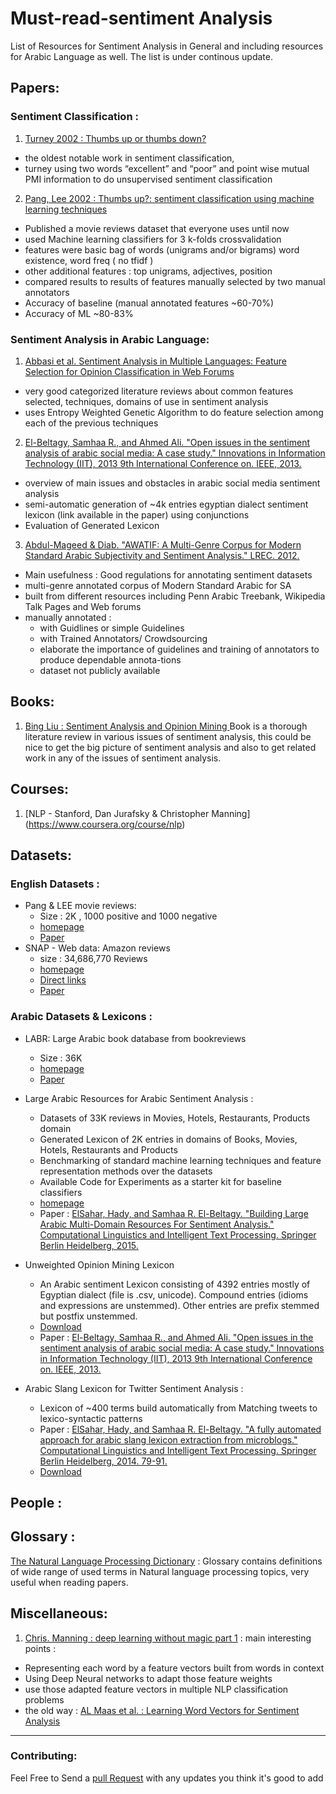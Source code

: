 # Must-read-sentiment Analysis
List of Resources for Sentiment Analysis in General and including resources for Arabic Language as well.
The list is under continous update.

## Papers:
### Sentiment Classification : 
1.  [Turney 2002 : Thumbs up or thumbs down?](http://dl.acm.org/citation.cfm?id=1073153)
  - the oldest notable work in sentiment classification,
  - turney using two words “excellent” and “poor” and point wise mutual PMI information to do unsupervised sentiment classification 
2. [Pang, Lee 2002 : Thumbs up?: sentiment classification using machine learning techniques](http://dl.acm.org/citation.cfm?id=1118704)
  - Published a movie reviews dataset that everyone uses until now 
  - used Machine learning classifiers for  3 k-folds crossvalidation
  - features were basic bag of words (unigrams and/or bigrams) word existence, word freq ( no tfidf )
  - other additional features : top unigrams, adjectives, position
  - compared results to results of features manually selected by two manual annotators 
  - Accuracy of baseline (manual annotated features ~60-70%) 
  - Accuracy of ML ~80-83%

### Sentiment Analysis in Arabic Language:
1. [Abbasi et al. Sentiment Analysis in Multiple Languages: Feature Selection for Opinion Classification in Web Forums](http://128.196.40.18/intranet/papers/AhmedAbbasi_SentimentTOIS.pdf) 
  - very good categorized literature reviews about common features selected, techniques, domains of use in sentiment analysis
  - uses Entropy Weighted Genetic Algorithm to do feature selection among each of the previous techniques
2. [El-Beltagy, Samhaa R., and Ahmed Ali. "Open issues in the sentiment analysis of arabic social media: A case study." Innovations in Information Technology (IIT), 2013 9th International Conference on. IEEE, 2013.](http://tmrg.nileu.edu.eg/resources/publications/Samhaa_OpenIssuesintheSentiment_IIT2013.pdf)
  - overview of main issues and obstacles in arabic social media sentiment analysis 
  - semi-automatic generation of ~4k entries egyptian dialect sentiment lexicon (link available in the paper) using  conjunctions 
  - Evaluation of Generated Lexicon
3. [Abdul-Mageed & Diab. "AWATIF: A Multi-Genre Corpus for Modern Standard Arabic Subjectivity and Sentiment Analysis." LREC. 2012.](http://citeseerx.ist.psu.edu/viewdoc/download?doi=10.1.1.383.4662&rep=rep1&type=pdf)
  - Main usefulness : Good regulations for annotating sentiment datasets 
  - multi-genre annotated corpus of Modern Standard Arabic for SA
  - built from different resources including Penn Arabic Treebank, Wikipedia Talk Pages and Web forums
  - manually annotated :
    - with Guidlines or simple Guidelines
    - with Trained Annotators/ Crowdsourcing 
    - elaborate the importance of guidelines and training of annotators to produce dependable annota-tions
    - dataset not publicly available

## Books:

1.  [Bing Liu : Sentiment Analysis and Opinion Mining ](http://www.cs.uic.edu/~liub/FBS/SentimentAnalysis-and-OpinionMining.pdf) 
Book is a thorough literature review in various issues of sentiment analysis, this could be nice to get the big picture of sentiment analysis and also to  get related work in any of the issues of sentiment analysis.


## Courses:

1. [NLP - Stanford,  Dan Jurafsky & Christopher Manning] (https://www.coursera.org/course/nlp)


## Datasets:
### English Datasets : 
- Pang & LEE movie reviews:
  - Size : 2K , 1000 positive and 1000 negative
  - [homepage](http://www.cs.cornell.edu/people/pabo/movie-review-data/)
  - [Paper](http://www.cs.cornell.edu/home/llee/papers/sentiment.pdf)
- SNAP - Web data: Amazon reviews
  -  size : 34,686,770 Reviews 
  -  [homepage](http://snap.stanford.edu/data/web-Amazon.html)
  -  [Direct links](http://snap.stanford.edu/data/amazon/)
  -  [Paper](http://i.stanford.edu/~julian/pdfs/recsys13.pdf)

### Arabic Datasets & Lexicons :
- LABR: Large Arabic book database from bookreviews
  - Size : 36K
  - [homepage](http://www.mohamedaly.info/datasets/labr)
  - [Paper](http://www.aclweb.org/anthology/P13-2088)

- Large Arabic Resources for Arabic Sentiment Analysis :
  - Datasets of 33K reviews in Movies, Hotels, Restaurants, Products domain 
  - Generated Lexicon of 2K entries in domains of Books, Movies, Hotels, Restaurants and Products
  - Benchmarking of standard machine learning techniques and feature representation methods over the datasets
  - Available Code for Experiments as a starter kit for baseline classifiers
  - [homepage](https://github.com/hadyelsahar/large-arabic-sentiment-analysis-resouces)
  - Paper : [ElSahar, Hady, and Samhaa R. El-Beltagy. "Building Large Arabic Multi-Domain Resources For Sentiment Analysis." Computational Linguistics and Intelligent Text Processing. Springer Berlin Heidelberg, 2015.](https://www.dropbox.com/s/993lf5jj0oooq4b/Paper%201%20-%20Building%20Large%20Arabic%20Resources%20for%20Sentiment%20Analysis.pdf?dl=0)
  
- Unweighted Opinion Mining Lexicon
  - An Arabic sentiment Lexicon consisting of 4392 entries mostly of Egyptian dialect (file is .csv, unicode). Compound entries (idioms and expressions are unstemmed). Other entries are prefix stemmed but postfix unstemmed.
  - [Download](http://tmrg.nileu.edu.eg/resources/datasets/unWeightedOMLexicon.csv)
  - Paper : [El-Beltagy, Samhaa R., and Ahmed Ali. "Open issues in the sentiment analysis of arabic social media: A case study." Innovations in Information Technology (IIT), 2013 9th International Conference on. IEEE, 2013.](http://tmrg.nileu.edu.eg/resources/publications/Samhaa_OpenIssuesintheSentiment_IIT2013.pdf)
- Arabic Slang Lexicon for Twitter Sentiment Analysis :
  - Lexicon of ~400 terms build automatically from Matching tweets to lexico-syntactic patterns
  - Paper : [ElSahar, Hady, and Samhaa R. El-Beltagy. "A fully automated approach for arabic slang lexicon extraction from microblogs." Computational Linguistics and Intelligent Text Processing. Springer Berlin Heidelberg, 2014. 79-91.](https://www.dropbox.com/s/xbuavbdgok54er1/Elsahar%20Elbeltagy%20automatic%20lexicon%20extraction%20from%20microblogs%20.pdf?dl=0)
  - [Download](https://github.com/hadyelsahar/must-read-sentimentAnalysis/blob/master/resources/slang-lexicon.csv)


## People : 

## Glossary :
[The Natural Language Processing Dictionary](www.cse.unsw.edu.au/~billw/nlpdict.html) : Glossary contains definitions of wide range of used terms in Natural language processing topics, very useful when reading papers.

## Miscellaneous:
1. [Chris. Manning : deep learning without magic part 1](http://techtalks.tv/talks/deep-learning-for-nlp-without-magic-part-1/58414/) : 
  main interesting points : 
  - Representing each word by a feature vectors built from words in context
  - Using Deep Neural networks to adapt those feature weights 
  - use those adapted feature vectors in multiple NLP classification problems
  - the old way : [AL Maas et al. : Learning Word Vectors for Sentiment Analysis](http://ai.stanford.edu/~ang/papers/acl11-WordVectorsSentimentAnalysis.pdf)


-----
### Contributing:
Feel Free to Send a [pull Request](https://help.github.com/articles/using-pull-requests/) with any updates you think it's good to add 
